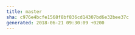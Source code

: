 ```yaml
---
title: master
sha: c976e4bcfe1568f8bf836cd14307bd6e32bee37c
generated: 2018-06-21 09:30:09 +0200
---
```


